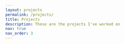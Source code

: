 ```yaml
---
layout: projects
permalink: /projects/
title: Projects
description: These are the projects I've worked on
nav: true
nav_order: 3
---
```

